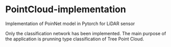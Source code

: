 # PointCloud-implementation
Implementation of PoinNet model in Pytorch for LiDAR sensor

Only the classification network has been implemented. The main purpose of the application is prunning type classification of Tree Point Cloud. 
